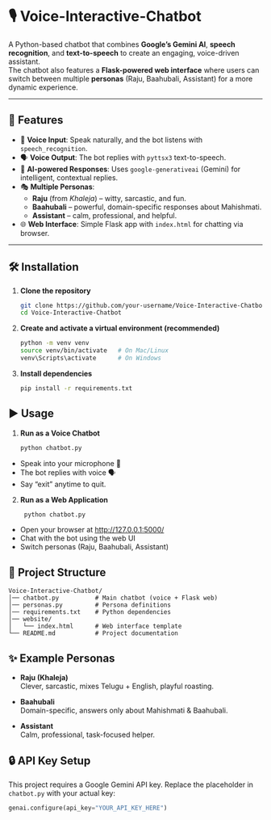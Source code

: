 # 🎙️ Voice-Interactive-Chatbot

A Python-based chatbot that combines **Google’s Gemini AI**, **speech recognition**, and **text-to-speech** to create an engaging, voice-driven assistant.  
The chatbot also features a **Flask-powered web interface** where users can switch between multiple **personas** (Raju, Baahubali, Assistant) for a more dynamic experience.

---

## 🚀 Features
- 🎤 **Voice Input**: Speak naturally, and the bot listens with `speech_recognition`.
- 🗣️ **Voice Output**: The bot replies with `pyttsx3` text-to-speech.
- 🤖 **AI-powered Responses**: Uses `google-generativeai` (Gemini) for intelligent, contextual replies.
- 🎭 **Multiple Personas**:
  - **Raju** (from *Khaleja*) – witty, sarcastic, and fun.
  - **Baahubali** – powerful, domain-specific responses about Mahishmati.
  - **Assistant** – calm, professional, and helpful.
- 🌐 **Web Interface**: Simple Flask app with `index.html` for chatting via browser.

---

## 🛠️ Installation

1. **Clone the repository**
   ```bash
   git clone https://github.com/your-username/Voice-Interactive-Chatbot.git
   cd Voice-Interactive-Chatbot

2. **Create and activate a virtual environment (recommended)**
    ```bash
    python -m venv venv
    source venv/bin/activate   # On Mac/Linux
    venv\Scripts\activate      # On Windows
    
3. **Install dependencies**
   ```bash
   pip install -r requirements.txt
   
## ▶️ Usage

1. **Run as a Voice Chatbot**
   ```bash
   python chatbot.py

- Speak into your microphone 🎤
- The bot replies with voice 🗣️
- Say “exit” anytime to quit.

2. **Run as a Web Application**
   ```bash
    python chatbot.py
   
- Open your browser at http://127.0.0.1:5000/
- Chat with the bot using the web UI
- Switch personas (Raju, Baahubali, Assistant)

## 📂 Project Structure
    Voice-Interactive-Chatbot/
    │── chatbot.py          # Main chatbot (voice + Flask web)
    │── personas.py         # Persona definitions
    │── requirements.txt    # Python dependencies
    │── website/
    │   └── index.html      # Web interface template
    └── README.md           # Project documentation

## ✨ Example Personas

- **Raju (Khaleja)**  
  Clever, sarcastic, mixes Telugu + English, playful roasting.  

- **Baahubali**  
  Domain-specific, answers only about Mahishmati & Baahubali.  

- **Assistant**  
  Calm, professional, task-focused helper.  

## 🔒 API Key Setup
This project requires a Google Gemini API key.
Replace the placeholder in `chatbot.py` with your actual key:
```python
genai.configure(api_key="YOUR_API_KEY_HERE")

